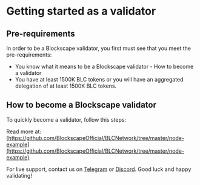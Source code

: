 # Getting started as a validator

## Pre-requirements

In order to be a Blockscape validator, you first must see that you meet the pre-requirements:

* You know what it means to be a Blockscape validator - How to become a validator
* You have at least 1500K BLC tokens or you will have an aggregated delegation of at least 1500K BLC tokens.

## How to become a Blockscape validator

To quickly become a validator, follow this steps:

Read more at: [https://github.com/BlockscapeOfficial/BLCNetwork/tree/master/node-example](https://github.com/BlockscapeOfficial/BLCNetwork/tree/master/node-example)

For live support, contact us on [Telegram](https://t.me/) or [Discord](https://discord.gg/). Good luck and happy validating!
